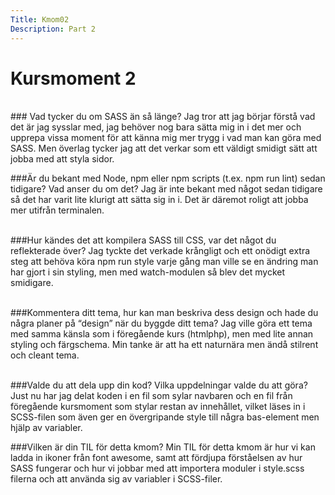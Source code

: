 ```yaml
---
Title: Kmom02
Description: Part 2
---
```


Kursmoment 2
==================
<br>
### Vad tycker du om SASS än så länge?
Jag tror att jag börjar förstå vad det är jag sysslar med, jag behöver nog bara sätta mig in i det mer och upprepa vissa moment för att känna mig mer trygg i vad man kan göra med SASS. Men överlag tycker jag att det verkar som ett väldigt smidigt sätt att jobba med att styla sidor.  
<br>

###Är du bekant med Node, npm eller npm scripts (t.ex. npm run lint) sedan tidigare? Vad anser du om det?
Jag är inte bekant med något sedan tidigare så det har varit lite klurigt att sätta sig in i. Det är däremot roligt att jobba mer utifrån terminalen.  
<br>

###Hur kändes det att kompilera SASS till CSS, var det något du reflekterade över?
Jag tyckte det verkade krångligt och ett onödigt extra steg att behöva köra npm run style varje gång man ville se en ändring man har gjort i sin styling, men med watch-modulen så blev det mycket smidigare.  
<br>

###Kommentera ditt tema, hur kan man beskriva dess design och hade du några planer på “design” när du byggde ditt tema?
Jag ville göra ett tema med samma känsla som i föregående kurs (htmlphp), men med lite annan styling och färgschema. Min tanke är att ha ett naturnära men ändå stilrent och cleant tema.  
<br>


###Valde du att dela upp din kod? Vilka uppdelningar valde du att göra?
Just nu har jag delat koden i en fil som sylar navbaren och en fil från föregående kursmoment som stylar restan av innehållet, vilket läses in i SCSS-filen som även ger en övergripande style till några bas-element men hjälp av variabler.
<br>

###Vilken är din TIL för detta kmom?
Min TIL för detta kmom är hur vi kan ladda in ikoner från font awesome, samt att fördjupa förståelsen av hur SASS fungerar och hur vi jobbar med att importera moduler i style.scss filerna och att använda sig av variabler i SCSS-filer.
<br>
